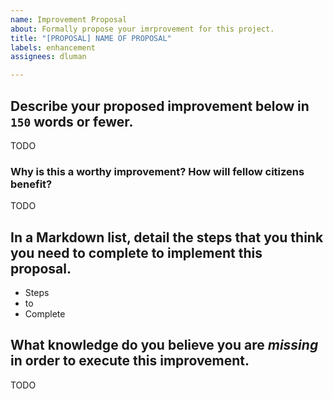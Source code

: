 ```yaml
---
name: Improvement Proposal
about: Formally propose your imrprovement for this project.
title: "[PROPOSAL] NAME OF PROPOSAL"
labels: enhancement
assignees: dluman

---
```


## Describe your proposed improvement below in `150` words or fewer.

TODO

### Why is this a worthy improvement? How will fellow citizens benefit?

TODO

## In a Markdown list, detail the steps that you think you need to complete to implement this proposal.

* Steps
* to
* Complete

## What knowledge do you believe you are _missing_ in order to execute this improvement.

TODO

